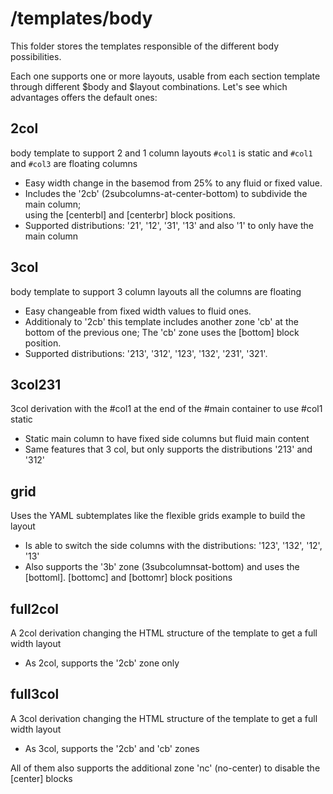 
# /templates/body

This folder stores the templates responsible of the different body possibilities.

Each one supports one or more layouts, usable from each section template
through different $body and $layout combinations.
Let's see which advantages offers the default ones:

## 2col

body template to support 2 and 1 column layouts
`#col1` is static and `#col1` and `#col3` are floating columns

* Easy width change in the basemod from 25% to any fluid or fixed value.
* Includes the '2cb' (2subcolumns-at-center-bottom) to subdivide the main column;  
  using the [centerbl] and [centerbr] block positions.
* Supported distributions: '21', '12', '31', '13' and also '1' to only have the main column

## 3col

body template to support 3 column layouts
all the columns are floating

* Easy changeable from fixed width values to fluid ones.
* Additionaly to '2cb' this template includes another zone 'cb' at the bottom of the previous one;
  The 'cb' zone uses the [bottom] block position.
* Supported distributions: '213', '312', '123', '132', '231', '321'.

## 3col231

3col derivation with the #col1 at the end of the #main container to use #col1 static

* Static main column to have fixed side columns but fluid main content
* Same features that 3 col, but only supports the distributions '213' and '312'

## grid

Uses the YAML subtemplates like the flexible grids example to build the layout

* Is able to switch the side columns with the distributions: '123', '132', '12', '13'
* Also supports the '3b' zone (3subcolumnsat-bottom)
  and uses the [bottoml]. [bottomc] and [bottomr] block positions

## full2col

A 2col derivation changing the HTML structure of the template to get a full width layout

* As 2col, supports the '2cb' zone only

## full3col

A 3col derivation changing the HTML structure of the template to get a full width layout

* As 3col, supports the '2cb' and 'cb' zones


All of them also supports the additional zone 'nc' (no-center) to disable the [center] blocks
